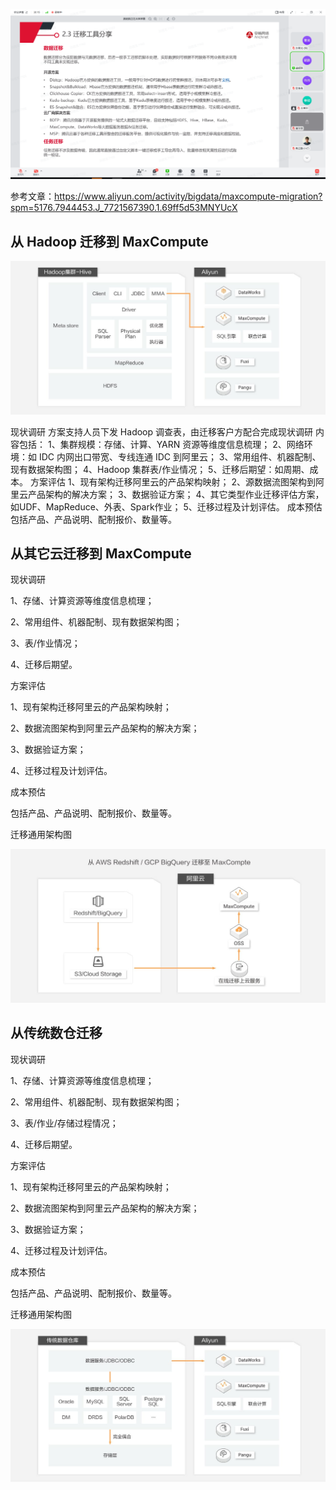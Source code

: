 ![微信截图_20230309162140](大数据迁移场景.assets/微信截图_20230309162140.png)

参考文章：https://www.aliyun.com/activity/bigdata/maxcompute-migration?spm=5176.7944453.J_7721567390.1.69ff5d53MNYUcX

## 从 Hadoop 迁移到 MaxCompute

![img](大数据迁移场景.assets/TB1f6kg0ET1gK0jSZFrXXcNCXXa-1280-624.jpg)

现状调研
方案支持人员下发 Hadoop 调查表，由迁移客户方配合完成现状调研
内容包括：
1、集群规模：存储、计算、YARN 资源等维度信息梳理；
2、网络环境：如 IDC 内网出口带宽、专线连通 IDC 到阿里云；
3、常用组件、机器配制、现有数据架构图；
4、Hadoop 集群表/作业情况；
5、迁移后期望：如周期、成本。
方案评估
1、现有架构迁移阿里云的产品架构映射；
2、源数据流图架构到阿里云产品架构的解决方案；
3、数据验证方案；
4、其它类型作业迁移评估方案，如UDF、MapReduce、外表、Spark作业；
5、迁移过程及计划评估。
成本预估
包括产品、产品说明、配制报价、数量等。

## 从其它云迁移到 MaxCompute

现状调研

1、存储、计算资源等维度信息梳理；

2、常用组件、机器配制、现有数据架构图；

3、表/作业情况；

4、迁移后期望。

方案评估

1、现有架构迁移阿里云的产品架构映射；

2、数据流图架构到阿里云产品架构的解决方案；

3、数据验证方案；

4、迁移过程及计划评估。

成本预估

包括产品、产品说明、配制报价、数量等。

迁移通用架构图

![img](大数据迁移场景.assets/TB156yvqk9l0K4jSZFKXXXFjpXa-1280-624.jpg)

## 从传统数仓迁移

现状调研

1、存储、计算资源等维度信息梳理；

2、常用组件、机器配制、现有数据架构图；

3、表/作业/存储过程情况；

4、迁移后期望。

方案评估

1、现有架构迁移阿里云的产品架构映射；

2、数据流图架构到阿里云产品架构的解决方案；

3、数据验证方案；

4、迁移过程及计划评估。

成本预估

包括产品、产品说明、配制报价、数量等。

迁移通用架构图

![img](大数据迁移场景.assets/TB11.L90pT7gK0jSZFpXXaTkpXa-1280-624.jpg)